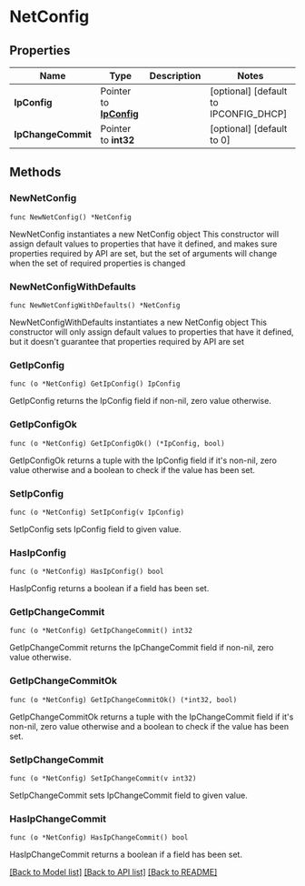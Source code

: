 # NetConfig

## Properties

Name | Type | Description | Notes
------------ | ------------- | ------------- | -------------
**IpConfig** | Pointer to [**IpConfig**](IpConfig.md) |  | [optional] [default to IPCONFIG_DHCP]
**IpChangeCommit** | Pointer to **int32** |  | [optional] [default to 0]

## Methods

### NewNetConfig

`func NewNetConfig() *NetConfig`

NewNetConfig instantiates a new NetConfig object
This constructor will assign default values to properties that have it defined,
and makes sure properties required by API are set, but the set of arguments
will change when the set of required properties is changed

### NewNetConfigWithDefaults

`func NewNetConfigWithDefaults() *NetConfig`

NewNetConfigWithDefaults instantiates a new NetConfig object
This constructor will only assign default values to properties that have it defined,
but it doesn't guarantee that properties required by API are set

### GetIpConfig

`func (o *NetConfig) GetIpConfig() IpConfig`

GetIpConfig returns the IpConfig field if non-nil, zero value otherwise.

### GetIpConfigOk

`func (o *NetConfig) GetIpConfigOk() (*IpConfig, bool)`

GetIpConfigOk returns a tuple with the IpConfig field if it's non-nil, zero value otherwise
and a boolean to check if the value has been set.

### SetIpConfig

`func (o *NetConfig) SetIpConfig(v IpConfig)`

SetIpConfig sets IpConfig field to given value.

### HasIpConfig

`func (o *NetConfig) HasIpConfig() bool`

HasIpConfig returns a boolean if a field has been set.

### GetIpChangeCommit

`func (o *NetConfig) GetIpChangeCommit() int32`

GetIpChangeCommit returns the IpChangeCommit field if non-nil, zero value otherwise.

### GetIpChangeCommitOk

`func (o *NetConfig) GetIpChangeCommitOk() (*int32, bool)`

GetIpChangeCommitOk returns a tuple with the IpChangeCommit field if it's non-nil, zero value otherwise
and a boolean to check if the value has been set.

### SetIpChangeCommit

`func (o *NetConfig) SetIpChangeCommit(v int32)`

SetIpChangeCommit sets IpChangeCommit field to given value.

### HasIpChangeCommit

`func (o *NetConfig) HasIpChangeCommit() bool`

HasIpChangeCommit returns a boolean if a field has been set.


[[Back to Model list]](../README.md#documentation-for-models) [[Back to API list]](../README.md#documentation-for-api-endpoints) [[Back to README]](../README.md)


